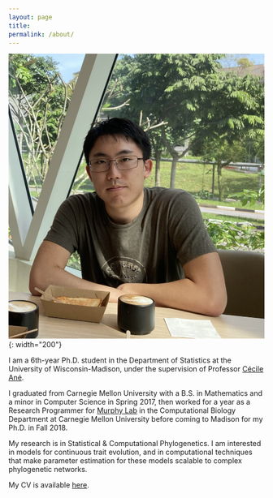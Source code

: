 ```yaml
---
layout: page
title:
permalink: /about/
---
```


![](/images/profile.jpg){: width="200"}

I am a 6th-year Ph.D. student in the Department of Statistics at the University
of Wisconsin-Madison, under the supervision of Professor
[Cécile Ané](https://pages.stat.wisc.edu/~ane/).

I graduated from Carnegie Mellon University with a B.S. in Mathematics and a
minor in Computer Science in Spring 2017, then worked for a year as a Research
Programmer for [Murphy Lab](https://murphylab.cbd.cmu.edu) in the Computational
Biology Department at Carnegie Mellon University before coming to Madison for
my Ph.D. in Fall 2018.

My research is in Statistical & Computational Phylogenetics. I am interested in
models for continuous trait evolution, and in computational techniques that
make parameter estimation for these models scalable to complex phylogenetic
networks.

My CV is available [here](/files/CV.pdf).

<!-- ### Contact me -->

<!-- [bteo@wisc.edu](mailto:bteo@wisc.edu) -->